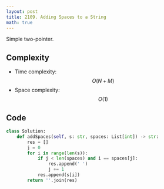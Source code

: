 ```yaml
---
layout: post
title: 2109. Adding Spaces to a String
math: true
---
```


Simple two-pointer.

## Complexity
- Time complexity: $$O(N + M)$$
- Space complexity: $$O(1)$$

## Code
```py
class Solution:
    def addSpaces(self, s: str, spaces: List[int]) -> str:
        res = []
        j = 0
        for i in range(len(s)):
            if j < len(spaces) and i == spaces[j]:
                res.append(' ')
                j += 1
            res.append(s[i])
        return ''.join(res)
```
